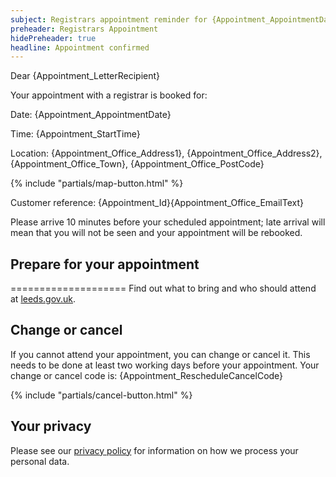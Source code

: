 ```yaml
---
subject: Registrars appointment reminder for {Appointment_AppointmentDate}
preheader: Registrars Appointment 
hidePreheader: true
headline: Appointment confirmed
---
```


Dear {Appointment_LetterRecipient}

Your appointment with a registrar is booked for: 

Date: {Appointment_AppointmentDate}

Time: {Appointment_StartTime}

Location: {Appointment_Office_Address1}, {Appointment_Office_Address2}, {Appointment_Office_Town}, {Appointment_Office_PostCode}

{% include "partials/map-button.html" %}

Customer reference: {Appointment_Id}{Appointment_Office_EmailText}

Please arrive 10 minutes before your scheduled appointment; late arrival will mean that you will not be seen and your appointment will be rebooked.

## Prepare for your appointment
====================
Find out what to bring and who should attend at [leeds.gov.uk](https://www.leeds.gov.uk/births-deaths-and-marriages). 

## Change or cancel
If you cannot attend your appointment, you can change or cancel it. This needs to be done at least two working days before your appointment. Your change or cancel code is: {Appointment_RescheduleCancelCode}

{% include "partials/cancel-button.html" %}


## Your privacy
Please see our [privacy policy](https://www.leeds.gov.uk/registrarsprivacy) for information on how we process your personal data.
